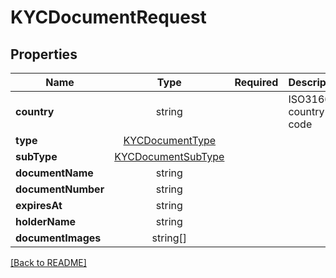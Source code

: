 # KYCDocumentRequest



## Properties

| Name | Type | Required | Description | Examples |
|------------|:-------------:|:-------------:|-------------|:-------------:|
| **country** |string |  | ISO3166-2 country code | | |
| **type** |[KYCDocumentType](KYCDocumentType.md) |  |  | | |
| **subType** |[KYCDocumentSubType](KYCDocumentSubType.md) |  |  | | |
| **documentName** |string |  |  | | |
| **documentNumber** |string |  |  | | |
| **expiresAt** |string |  |  | | |
| **holderName** |string |  |  | | |
| **documentImages** |string[] |  |  | | |



[[Back to README]](../../README.md)